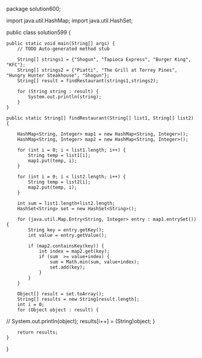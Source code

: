 package solution600;

import java.util.HashMap;
import java.util.HashSet;

public class solution599 {

	public static void main(String[] args) {
		// TODO Auto-generated method stub

		String[] strings1 = {"Shogun", "Tapioca Express", "Burger King", "KFC"};
		String[] strings2 = {"Piatti", "The Grill at Torrey Pines", "Hungry Hunter Steakhouse", "Shogun"};
		String[] result = findRestaurant(strings1,strings2);
		
		for (String string : result) {
			System.out.println(string);
		}
	}
	
	public static String[] findRestaurant(String[] list1, String[] list2) {
        
		HashMap<String, Integer> map1 = new HashMap<String, Integer>();
		HashMap<String, Integer> map2 = new HashMap<String, Integer>();
		
		for (int i = 0; i < list1.length; i++) {
			String temp = list1[i];
			map1.put(temp, i);
		}
		
		for (int i = 0; i < list2.length; i++) {
			String temp = list2[i];
			map2.put(temp, i);
		}
		
		int sum = list1.length+list2.length;
		HashSet<String> set = new HashSet<String>();
		
		for (java.util.Map.Entry<String, Integer> entry : map1.entrySet()) {
			String key = entry.getKey();
			int value = entry.getValue();
			
			if (map2.containsKey(key)) {
				int index = map2.get(key);
				if (sum  >= value+index) {
					sum = Math.min(sum, value+index);
					set.add(key);
				}
			}
		}
		
		Object[] result = set.toArray();
		String[] results = new String[result.length];
		int i = 0;
		for (Object object : result) {
//			System.out.println(object);
			results[i++] = (String)object;
		}
		
		return results;
    }

}
